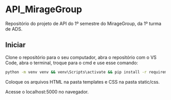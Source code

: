 # API_MirageGroup
Repositório do projeto de API do 1º semestre do MirageGroup, da 1º turma de ADS.

## Iniciar
Clone o repositório para o seu computador, abra o repositório com o VS Code, abra o terminal, troque para o cmd e use esse comando:
```bash
python -m venv venv && venv\Scripts\activate && pip install -r requirements.txt && python main.py
```

Coloque os arquivos HTML na pasta templates e CSS na pasta static/css.

Acesse o localhost:5000 no navegador.
